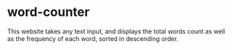 # word-counter

This website takes any text input, and displays the total words count as well as the frequency of each word, sorted in descending order.
